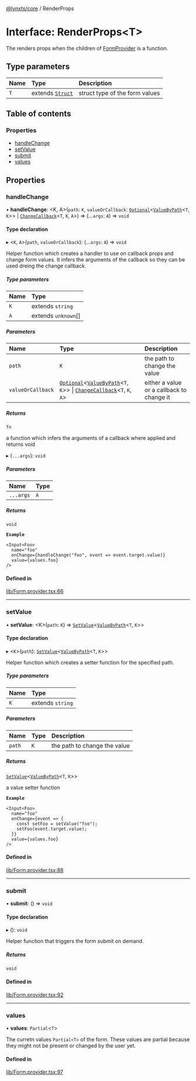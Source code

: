 [@lynxts/core](../README.md) / RenderProps

# Interface: RenderProps<T\>

The renders props when the children of [FormProvider](../README.md#formprovider) is a function.

## Type parameters

| Name | Type | Description |
| :------ | :------ | :------ |
| `T` | extends [`Struct`](../README.md#struct) | struct type of the form values |

## Table of contents

### Properties

- [handleChange](RenderProps.md#handlechange)
- [setValue](RenderProps.md#setvalue)
- [submit](RenderProps.md#submit)
- [values](RenderProps.md#values)

## Properties

### handleChange

• **handleChange**: <K, A\>(`path`: `K`, `valueOrCallback`: [`Optional`](../README.md#optional)<[`ValueByPath`](../README.md#valuebypath)<`T`, `K`\>\> \| [`ChangeCallback`](../README.md#changecallback)<`T`, `K`, `A`\>) => (...`args`: `A`) => `void`

#### Type declaration

▸ <`K`, `A`\>(`path`, `valueOrCallback`): (...`args`: `A`) => `void`

Helper function which creates a handler to use on callback props and
change form values. It infers the arguments of the callback so they can be
used dreing the change callback.

##### Type parameters

| Name | Type |
| :------ | :------ |
| `K` | extends `string` |
| `A` | extends `unknown`[] |

##### Parameters

| Name | Type | Description |
| :------ | :------ | :------ |
| `path` | `K` | the path to change the value |
| `valueOrCallback` | [`Optional`](../README.md#optional)<[`ValueByPath`](../README.md#valuebypath)<`T`, `K`\>\> \| [`ChangeCallback`](../README.md#changecallback)<`T`, `K`, `A`\> | either a value or a callback to change it |

##### Returns

`fn`

a function which infers the arguments of a callback where applied
         and returns void

▸ (`...args`): `void`

##### Parameters

| Name | Type |
| :------ | :------ |
| `...args` | `A` |

##### Returns

`void`

**`Example`**

```
<Input<Foo>
  name="foo"
  onChange={handleChange("foo", event => event.target.value)}
  value={values.foo}
/>
```

#### Defined in

[lib/Form.provider.tsx:66](https://github.com/JoseLion/lynxts/blob/main/packages/core/src/lib/Form.provider.tsx#L66)

___

### setValue

• **setValue**: <K\>(`path`: `K`) => [`SetValue`](../README.md#setvalue)<[`ValueByPath`](../README.md#valuebypath)<`T`, `K`\>\>

#### Type declaration

▸ <`K`\>(`path`): [`SetValue`](../README.md#setvalue)<[`ValueByPath`](../README.md#valuebypath)<`T`, `K`\>\>

Helper function which creates a setter function for the specified path.

##### Type parameters

| Name | Type |
| :------ | :------ |
| `K` | extends `string` |

##### Parameters

| Name | Type | Description |
| :------ | :------ | :------ |
| `path` | `K` | the path to change the value |

##### Returns

[`SetValue`](../README.md#setvalue)<[`ValueByPath`](../README.md#valuebypath)<`T`, `K`\>\>

a value setter function

**`Example`**

```
<Input<Foo>
  name="foo"
  onChange={event => {
    const setFoo = setValue("foo");
    setFoo(event.target.value);
  }}
  value={values.foo}
/>
```

#### Defined in

[lib/Form.provider.tsx:88](https://github.com/JoseLion/lynxts/blob/main/packages/core/src/lib/Form.provider.tsx#L88)

___

### submit

• **submit**: () => `void`

#### Type declaration

▸ (): `void`

Helper function that triggers the form submit on demand.

##### Returns

`void`

#### Defined in

[lib/Form.provider.tsx:92](https://github.com/JoseLion/lynxts/blob/main/packages/core/src/lib/Form.provider.tsx#L92)

___

### values

• **values**: `Partial`<`T`\>

The curretn values `Partial<T>` of the form. These values are partial
because they might not be present or changed by the user yet.

#### Defined in

[lib/Form.provider.tsx:97](https://github.com/JoseLion/lynxts/blob/main/packages/core/src/lib/Form.provider.tsx#L97)
